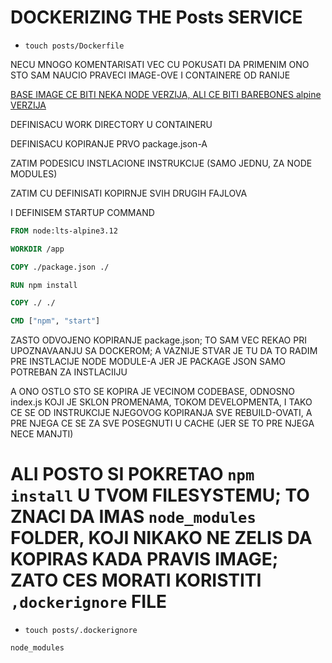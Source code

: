 # DOCKERIZING THE Posts SERVICE

- `touch posts/Dockerfile`

NECU MNOGO KOMENTARISATI VEC CU POKUSATI DA PRIMENIM ONO STO SAM NAUCIO PRAVECI IMAGE-OVE I CONTAINERE OD RANIJE

[BASE IMAGE CE BITI NEKA NODE VERZIJA, ALI CE BITI BAREBONES alpine VERZIJA](https://hub.docker.com/_/node)

DEFINISACU WORK DIRECTORY U CONTAINERU

DEFINISACU KOPIRANJE PRVO package.json-A

ZATIM PODESICU INSTLACIONE INSTRUKCIJE (SAMO JEDNU, ZA NODE MODULES)

ZATIM CU DEFINISATI KOPIRNJE SVIH DRUGIH FAJLOVA

I DEFINISEM STARTUP COMMAND

```dockerfile
FROM node:lts-alpine3.12

WORKDIR /app

COPY ./package.json ./

RUN npm install

COPY ./ ./

CMD ["npm", "start"]

```

ZASTO ODVOJENO KOPIRANJE package.json; TO SAM VEC REKAO PRI UPOZNAVAANJU SA DOCKEROM; A VAZNIJE STVAR JE TU DA TO RADIM PRE INSTLACIJE NODE MODULE-A JER JE PACKAGE JSON SAMO POTREBAN ZA INSTLACIIJU

A ONO OSTLO STO SE KOPIRA JE VECINOM CODEBASE, ODNOSNO index.js KOJI JE SKLON PROMENAMA, TOKOM DEVELOPMENTA, I TAKO CE SE OD INSTRUKCIJE NJEGOVOG KOPIRANJA SVE REBUILD-OVATI, A PRE NJEGA CE SE ZA SVE POSEGNUTI U CACHE (JER SE TO PRE NJEGA NECE MANJTI)

# ALI POSTO SI POKRETAO `npm install` U TVOM FILESYSTEMU; TO ZNACI DA IMAS `node_modules` FOLDER, KOJI NIKAKO NE ZELIS DA KOPIRAS KADA PRAVIS IMAGE; ZATO CES MORATI KORISTITI `,dockerignore` FILE

- `touch posts/.dockerignore`

```dockerignore
node_modules
```

